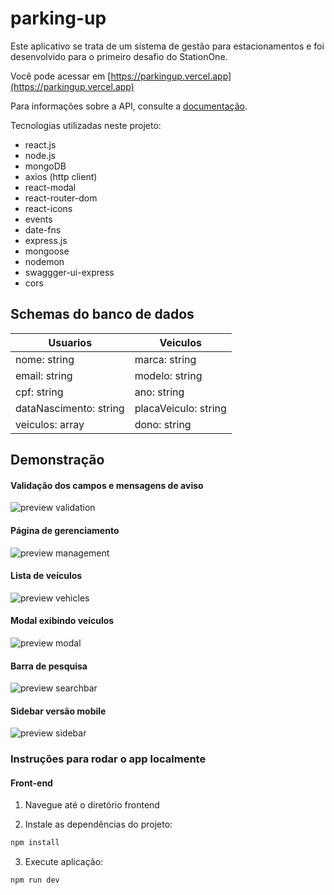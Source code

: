 # parking-up

Este aplicativo se trata de um sistema de gestão para estacionamentos e foi desenvolvido para o primeiro desafio do StationOne.

Você pode acessar em [https://parkingup.vercel.app](https://parkingup.vercel.app)

Para informações sobre a API, consulte a [documentação](https://parkingup.herokuapp.com/docs).

Tecnologias utilizadas neste projeto:

- react.js
- node.js
- mongoDB
- axios (http client)
- react-modal
- react-router-dom
- react-icons
- events
- date-fns 
- express.js
- mongoose
- nodemon
- swaggger-ui-express
- cors

## Schemas do banco de dados


   Usuarios                 |      Veiculos 
----------------------------|----------------------------
   nome: string             |      marca: string
   email: string            |      modelo: string
   cpf: string              |      ano: string
   dataNascimento: string   |      placaVeiculo: string
   veiculos: array          |      dono: string
   

## Demonstração

#### Validação dos campos e mensagens de aviso
![preview validation](preview/demo.gif)

#### Página de gerenciamento
![preview management](preview/gerenciamento.png)

#### Lista de veículos
![preview vehicles](preview/veiculos.png)

#### Modal exibindo veículos
![preview modal](preview/modal.png)

#### Barra de pesquisa
![preview searchbar](preview/search.gif)

#### Sidebar versão mobile
![preview sidebar](preview/demo-sidebar-mobile.gif)

### Instruções para rodar o app localmente

#### Front-end

1. Navegue até o diretório frontend

2. Instale as dependências do projeto:
```bash
npm install
```
3. Execute aplicação:
```bash
npm run dev
```

